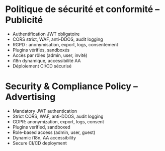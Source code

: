 # Politique de sécurité et conformité – Publicité

- Authentification JWT obligatoire
- CORS strict, WAF, anti-DDOS, audit logging
- RGPD : anonymisation, export, logs, consentement
- Plugins vérifiés, sandboxés
- Accès par rôles (admin, user, invité)
- i18n dynamique, accessibilité AA
- Déploiement CI/CD sécurisé

# Security & Compliance Policy – Advertising

- Mandatory JWT authentication
- Strict CORS, WAF, anti-DDOS, audit logging
- GDPR: anonymization, export, logs, consent
- Plugins verified, sandboxed
- Role-based access (admin, user, guest)
- Dynamic i18n, AA accessibility
- Secure CI/CD deployment
